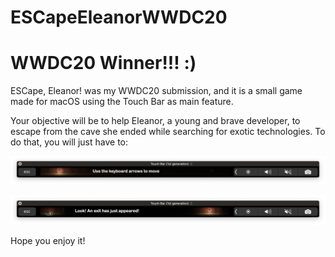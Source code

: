 # ESCapeEleanorWWDC20
# WWDC20 Winner!!! :) 

ESCape, Eleanor! was my WWDC20 submission, and it is a small game made for macOS using the Touch Bar as main feature.

Your objective will be to help Eleanor, a young and brave developer, to escape from the cave she ended while searching
for exotic technologies. To do that, you will just have to: 

![Game start](touchBar2.png)

![Puzzles being solved](touchBar1.png)

Hope you enjoy it!

